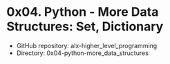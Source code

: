 # 0x04. Python - More Data Structures: Set, Dictionary
- GitHub repository: alx-higher_level_programming
- Directory: 0x04-python-more_data_structures
